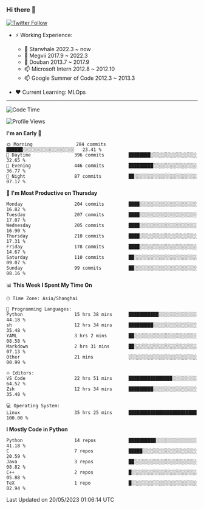 ### Hi there 👋

[![Twitter Follow](https://img.shields.io/twitter/follow/tianweidut?style=social)](https://twitter.com/tianweidut)

- ⚡ Working Experience:
  - 🔭 Starwhale 2022.3 ~ now
  - 🌱 Megvii 2017.9 ~ 2022.3
  - 🌱 Douban 2013.7 ~ 2017.9
  - 📫 Microsoft Intern 2012.8 ~ 2012.10
  - 📫 Google Summer of Code 2012.3 ~ 2013.3

- ❤️ Current Learning: MLOps

---
<!--START_SECTION:waka-->
![Code Time](http://img.shields.io/badge/Code%20Time-4%2C078%20hrs%2042%20mins-blue)

![Profile Views](http://img.shields.io/badge/Profile%20Views-0-blue)

**I'm an Early 🐤** 

```text
🌞 Morning                284 commits         ██████░░░░░░░░░░░░░░░░░░░   23.41 % 
🌆 Daytime                396 commits         ████████░░░░░░░░░░░░░░░░░   32.65 % 
🌃 Evening                446 commits         █████████░░░░░░░░░░░░░░░░   36.77 % 
🌙 Night                  87 commits          ██░░░░░░░░░░░░░░░░░░░░░░░   07.17 % 
```
📅 **I'm Most Productive on Thursday** 

```text
Monday                   204 commits         ████░░░░░░░░░░░░░░░░░░░░░   16.82 % 
Tuesday                  207 commits         ████░░░░░░░░░░░░░░░░░░░░░   17.07 % 
Wednesday                205 commits         ████░░░░░░░░░░░░░░░░░░░░░   16.90 % 
Thursday                 210 commits         ████░░░░░░░░░░░░░░░░░░░░░   17.31 % 
Friday                   178 commits         ████░░░░░░░░░░░░░░░░░░░░░   14.67 % 
Saturday                 110 commits         ██░░░░░░░░░░░░░░░░░░░░░░░   09.07 % 
Sunday                   99 commits          ██░░░░░░░░░░░░░░░░░░░░░░░   08.16 % 
```


📊 **This Week I Spent My Time On** 

```text
🕑︎ Time Zone: Asia/Shanghai

💬 Programming Languages: 
Python                   15 hrs 38 mins      ███████████░░░░░░░░░░░░░░   44.18 % 
sh                       12 hrs 34 mins      █████████░░░░░░░░░░░░░░░░   35.48 % 
YAML                     3 hrs 2 mins        ██░░░░░░░░░░░░░░░░░░░░░░░   08.58 % 
Markdown                 2 hrs 31 mins       ██░░░░░░░░░░░░░░░░░░░░░░░   07.13 % 
Other                    21 mins             ░░░░░░░░░░░░░░░░░░░░░░░░░   00.99 % 

🔥 Editors: 
VS Code                  22 hrs 51 mins      ████████████████░░░░░░░░░   64.52 % 
Zsh                      12 hrs 34 mins      █████████░░░░░░░░░░░░░░░░   35.48 % 

💻 Operating System: 
Linux                    35 hrs 25 mins      █████████████████████████   100.00 % 
```

**I Mostly Code in Python** 

```text
Python                   14 repos            ██████████░░░░░░░░░░░░░░░   41.18 % 
C                        7 repos             █████░░░░░░░░░░░░░░░░░░░░   20.59 % 
Java                     3 repos             ██░░░░░░░░░░░░░░░░░░░░░░░   08.82 % 
C++                      2 repos             █░░░░░░░░░░░░░░░░░░░░░░░░   05.88 % 
TeX                      1 repo              █░░░░░░░░░░░░░░░░░░░░░░░░   02.94 % 
```




 Last Updated on 20/05/2023 01:06:14 UTC
<!--END_SECTION:waka-->
